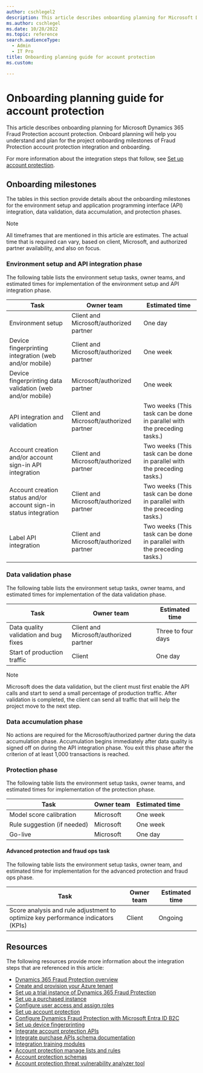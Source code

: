 ```yaml
---
author: cschlegel2
description: This article describes onboarding planning for Microsoft Dynamics 365 Fraud Protection account protection.
ms.author: cschlegel
ms.date: 10/28/2022
ms.topic: reference
search.audienceType:
  - Admin
  - IT Pro
title: Onboarding planning guide for account protection
ms.custom:

---
```


# Onboarding planning guide for account protection

This article describes onboarding planning for Microsoft Dynamics 365 Fraud Protection account protection. Onboard planning will help you understand and plan for the project onboarding milestones of Fraud Protection account protection integration and onboarding.

For more information about the integration steps that follow, see [Set up account protection](promocode-set-up-account-protection.md).

## Onboarding milestones

The tables in this section provide details about the onboarding milestones for the environment setup and application programming interface (API) integration, data validation, data accumulation, and protection phases.

> [!NOTE]
> All timeframes that are mentioned in this article are estimates. The actual time that is required can vary, based on client, Microsoft, and authorized partner availability, and also on focus.

### Environment setup and API integration phase

The following table lists the environment setup tasks, owner teams, and estimated times for implementation of the environment setup and API integration phase.

| Task | Owner team | Estimated time |
|------|------------| ---------------|
| Environment setup | Client and Microsoft/authorized partner | One day |
| Device fingerprinting integration (web and/or mobile) | Client and Microsoft/authorized partner | One week |
| Device fingerprinting data validation (web and/or mobile) | Microsoft/authorized partner | One week |
| API integration and validation | Client and Microsoft/authorized partner | Two weeks (This task can be done in parallel with the preceding tasks.) |
| Account creation and/or account sign-in API integration | Client and Microsoft/authorized partner | Two weeks (This task can be done in parallel with the preceding tasks.) |
| Account creation status and/or account sign-in status integration | Client and Microsoft/authorized partner | Two weeks (This task can be done in parallel with the preceding tasks.) |
| Label API integration | Client and Microsoft/authorized partner | Two weeks (This task can be done in parallel with the preceding tasks.) |

### Data validation phase

The following table lists the environment setup tasks, owner teams, and estimated times for implementation of the data validation phase.

| Task | Owner team | Estimated time |
|------|------------| ---------------|
| Data quality validation and bug fixes | Client and Microsoft/authorized partner | Three to four days |
| Start of production traffic | Client | One day |

> [!NOTE]
> Microsoft does the data validation, but the client must first enable the API calls and start to send a small percentage of production traffic. After validation is completed, the client can send all traffic that will help the project move to the next step.

### Data accumulation phase

No actions are required for the Microsoft/authorized partner during the data accumulation phase. Accumulation begins immediately after data quality is signed off on during the API integration phase. You exit this phase after the criterion of at least 1,000 transactions is reached.

### Protection phase

The following table lists the environment setup tasks, owner teams, and estimated times for implementation of the protection phase.

| Task | Owner team | Estimated time |
|------|------------| ---------------|
| Model score calibration | Microsoft | One  week |
| Rule suggestion (if needed) | Microsoft | One week |
| Go-live | Microsoft | One day |

#### Advanced protection and fraud ops task

The following table lists the environment setup tasks, owner team, and estimated time for implementation for the advanced protection and fraud ops phase.

| Task | Owner team | Estimated time |
|------|------------| ---------------|
| Score analysis and rule adjustment to optimize key performance indicators (KPIs) | Client | Ongoing |

## Resources 

The following resources provide more information about the integration steps that are referenced in this article:

- [Dynamics 365 Fraud Protection overview](/dynamics365/fraud-protection/)
- [Create and provision your Azure tenant](promocode-set-up-dfp-purchased-version.md)
- [Set up a trial instance of Dynamics 365 Fraud Protection](promocode-set-up-dfp-trial-version.md)
- [Set up a purchased instance](promocode-set-up-dfp-purchased-version.md)
- [Configure user access and assign roles](configure-user-access.md)
- [Set up account protection](promocode-set-up-account-protection.md)
- [Configure Dynamics Fraud Protection with Microsoft Entra ID B2C](/azure/active-directory-b2c/partner-dynamics-365-fraud-protection)
- [Set up device fingerprinting](device-fingerprinting.md)
- [Integrate account protection APIs](integrate-ap-api.md)
- [Integrate purchase APIs schema documentation](https://dfpswagger.azurewebsites.net/index.html)
- [Integration training modules](/training/paths/deploy-work-account-purchase-protection/)
- [Account protection manage lists and rules](rules.md)
- [Account protection schemas](ap-schema.md)
- [Account protection threat vulnerability analyzer tool](threat-vulnerability-analyzer.md)